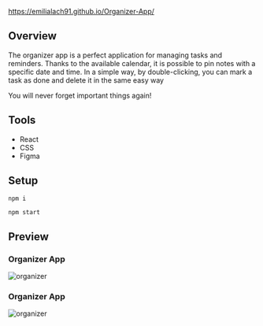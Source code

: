https://emilialach91.github.io/Organizer-App/

## Overview
The organizer app is a perfect application for managing tasks and reminders. Thanks to the available calendar, it is possible to pin notes with a specific date and time. In a simple way, by double-clicking, you can mark a task as done and delete it in the same easy way

You will never forget important things again!

## Tools

- React
- CSS
- Figma

## Setup

```
npm i
```
```
npm start
```


## Preview


### Organizer App

![organizer](https://user-images.githubusercontent.com/59490664/108212772-2e097600-7126-11eb-9b5f-e83b968c4c1b.png)


### Organizer App

![organizer](https://user-images.githubusercontent.com/59490664/108213141-9f492900-7126-11eb-976f-58e2acc036e8.png)



